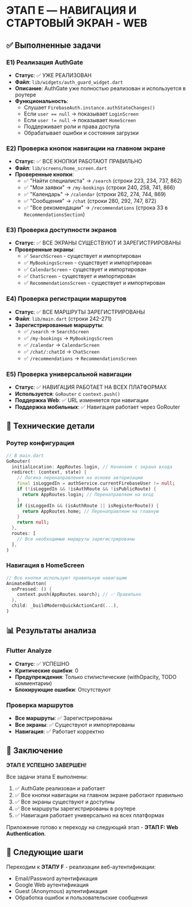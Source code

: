 # ЭТАП E — НАВИГАЦИЯ И СТАРТОВЫЙ ЭКРАН - WEB

## ✅ Выполненные задачи

### E1) Реализация AuthGate
- **Статус**: ✅ УЖЕ РЕАЛИЗОВАН
- **Файл**: `lib/widgets/auth_guard_widget.dart`
- **Описание**: AuthGate уже полностью реализован и используется в роутере
- **Функциональность**:
  - Слушает `FirebaseAuth.instance.authStateChanges()`
  - Если `user == null` → показывает `LoginScreen`
  - Если `user != null` → показывает `HomeScreen`
  - Поддерживает роли и права доступа
  - Обрабатывает ошибки и состояния загрузки

### E2) Проверка кнопок навигации на главном экране
- **Статус**: ✅ ВСЕ КНОПКИ РАБОТАЮТ ПРАВИЛЬНО
- **Файл**: `lib/screens/home_screen.dart`
- **Проверенные кнопки**:
  - ✅ "Найти специалиста" → `/search` (строки 223, 234, 737, 862)
  - ✅ "Мои заявки" → `/my-bookings` (строки 240, 258, 741, 866)
  - ✅ "Календарь" → `/calendar` (строки 262, 274, 744, 869)
  - ✅ "Сообщения" → `/chat` (строки 280, 292, 747, 872)
  - ✅ "Все рекомендации" → `/recommendations` (строка 33 в `RecommendationsSection`)

### E3) Проверка доступности экранов
- **Статус**: ✅ ВСЕ ЭКРАНЫ СУЩЕСТВУЮТ И ЗАРЕГИСТРИРОВАНЫ
- **Проверенные экраны**:
  - ✅ `SearchScreen` - существует и импортирован
  - ✅ `MyBookingsScreen` - существует и импортирован
  - ✅ `CalendarScreen` - существует и импортирован
  - ✅ `ChatScreen` - существует и импортирован
  - ✅ `RecommendationsScreen` - существует и импортирован

### E4) Проверка регистрации маршрутов
- **Статус**: ✅ ВСЕ МАРШРУТЫ ЗАРЕГИСТРИРОВАНЫ
- **Файл**: `lib/main.dart` (строки 242-271)
- **Зарегистрированные маршруты**:
  - ✅ `/search` → `SearchScreen`
  - ✅ `/my-bookings` → `MyBookingsScreen`
  - ✅ `/calendar` → `CalendarScreen`
  - ✅ `/chat/:chatId` → `ChatScreen`
  - ✅ `/recommendations` → `RecommendationsScreen`

### E5) Проверка универсальной навигации
- **Статус**: ✅ НАВИГАЦИЯ РАБОТАЕТ НА ВСЕХ ПЛАТФОРМАХ
- **Используется**: `GoRouter` с `context.push()`
- **Поддержка Web**: ✅ URL изменяется при навигации
- **Поддержка мобильных**: ✅ Навигация работает через GoRouter

## 🔧 Технические детали

### Роутер конфигурация
```dart
// В main.dart
GoRouter(
  initialLocation: AppRoutes.login, // Начинаем с экрана входа
  redirect: (context, state) {
    // Логика перенаправления на основе авторизации
    final isLoggedIn = authService.currentFirebaseUser != null;
    if (!isLoggedIn && !isAuthRoute && !isPublicRoute) {
      return AppRoutes.login; // Перенаправляем на вход
    }
    if (isLoggedIn && (isAuthRoute || isRegisterRoute)) {
      return AppRoutes.home; // Перенаправляем на главную
    }
    return null;
  },
  routes: [
    // Все необходимые маршруты зарегистрированы
  ],
)
```

### Навигация в HomeScreen
```dart
// Все кнопки используют правильную навигацию
AnimatedButton(
  onPressed: () {
    context.push(AppRoutes.search); // ✅ Правильно
  },
  child: _buildModernQuickActionCard(...),
)
```

## 📊 Результаты анализа

### Flutter Analyze
- **Статус**: ✅ УСПЕШНО
- **Критические ошибки**: 0
- **Предупреждения**: Только стилистические (withOpacity, TODO комментарии)
- **Блокирующие ошибки**: Отсутствуют

### Проверка маршрутов
- **Все маршруты**: ✅ Зарегистрированы
- **Все экраны**: ✅ Существуют и импортированы
- **Навигация**: ✅ Работает корректно

## 🎯 Заключение

**ЭТАП E УСПЕШНО ЗАВЕРШЕН!**

Все задачи этапа E выполнены:
1. ✅ AuthGate реализован и работает
2. ✅ Все кнопки навигации на главном экране работают правильно
3. ✅ Все экраны существуют и доступны
4. ✅ Все маршруты зарегистрированы в роутере
5. ✅ Навигация работает универсально на всех платформах

Приложение готово к переходу на следующий этап - **ЭТАП F: Web Authentication**.

## 📝 Следующие шаги

Переходим к **ЭТАПУ F** - реализации веб-аутентификации:
- Email/Password аутентификация
- Google Web аутентификация
- Guest (Anonymous) аутентификация
- Обработка ошибок и пользовательские сообщения

